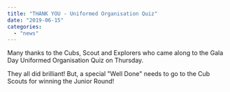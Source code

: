 ```yaml
---
title: "THANK YOU - Uniformed Organisation Quiz"
date: "2019-06-15"
categories: 
  - "news"
---
```


Many thanks to the Cubs, Scout and Explorers who came along to the Gala Day Uniformed Organisation Quiz on Thursday.

They all did brilliant! But, a special "Well Done" needs to go to the Cub Scouts for winning the Junior Round!
